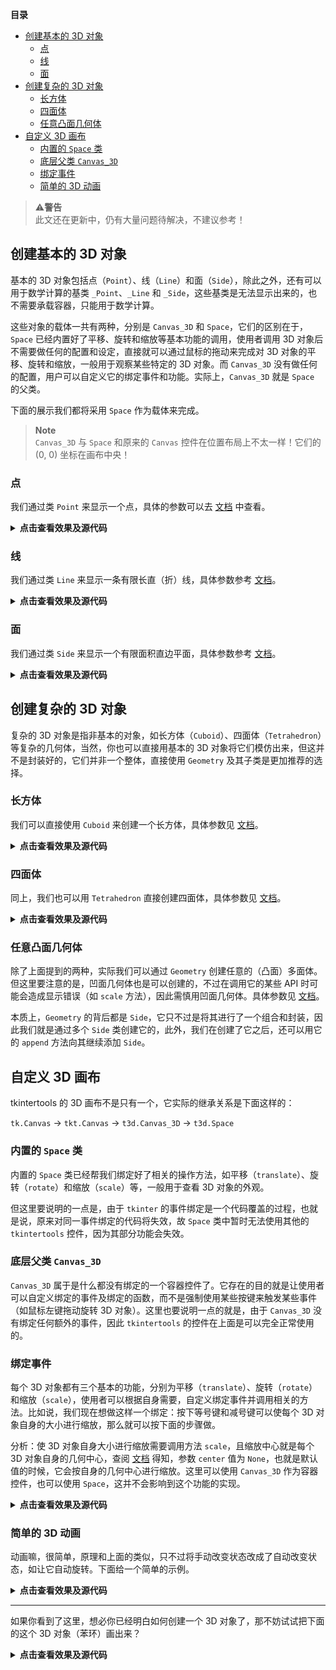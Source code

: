 **目录**

- [创建基本的 3D 对象](#创建基本的-3d-对象)
  - [点](#点)
  - [线](#线)
  - [面](#面)
- [创建复杂的 3D 对象](#创建复杂的-3d-对象)
  - [长方体](#长方体)
  - [四面体](#四面体)
  - [任意凸面几何体](#任意凸面几何体)
- [自定义 3D 画布](#自定义-3d-画布)
  - [内置的 `Space` 类](#内置的-space-类)
  - [底层父类 `Canvas_3D`](#底层父类-canvas_3d)
  - [绑定事件](#绑定事件)
  - [简单的 3D 动画](#简单的-3d-动画)

> ⚠️**警告**  
> 此文还在更新中，仍有大量问题待解决，不建议参考！

## 创建基本的 3D 对象

基本的 3D 对象包括点（`Point`）、线（`Line`）和面（`Side`），除此之外，还有可以用于数学计算的基类 `_Point`、`_Line` 和 `_Side`，这些基类是无法显示出来的，也不需要承载容器，只能用于数学计算。

这些对象的载体一共有两种，分别是 `Canvas_3D` 和 `Space`，它们的区别在于，`Space` 已经内置好了平移、旋转和缩放等基本功能的调用，使用者调用 3D 对象后不需要做任何的配置和设定，直接就可以通过鼠标的拖动来完成对 3D 对象的平移、旋转和缩放，一般用于观察某些特定的 3D 对象。而 `Canvas_3D` 没有做任何的配置，用户可以自定义它的绑定事件和功能。实际上，`Canvas_3D` 就是 `Space` 的父类。

下面的展示我们都将采用 `Space` 作为载体来完成。

> **Note**  
> `Canvas_3D` 与 `Space` 和原来的 `Canvas` 控件在位置布局上不太一样！它们的 (0, 0) 坐标在画布中央！

### 点

我们通过类 `Point` 来显示一个点，具体的参数可以去 [文档](./3D%20绘图子模块) 中查看。

<details><summary><b>点击查看效果及源代码</b></summary>

**效果图**

![png](../../images/3d_point.png)

**源代码**

```python
import tkintertools as tkt  # 引入基础模块
from tkintertools import tools_3d as t3d  # 引入 3d 子模块

root = tkt.Tk('3D', 1280, 720)  # 创建窗口
space = t3d.Space(root, 1280, 720, 0, 0)  # 创建空间

for x, r in zip([-100, 0, 100], ['00', '77', 'FF']):
    for y, g in zip([-100, 0, 100], ['00', '77', 'FF']):
        for z, b in zip([-100, 0, 100], ['00', '77', 'FF']):
            t3d.Point(space, [x, y, z], fill='#'+r+g+b, size=5)  # 创建点

space.space_sort()  # 给它们的空间位置排序以正确显示
root.mainloop()  # 消息事件循环
```

</details>

### 线

我们通过类 `Line` 来显示一条有限长直（折）线，具体参数参考 [文档](./3D%20绘图子模块)。

<details><summary><b>点击查看效果及源代码</b></summary>

**效果图**

![png](../../images/3d_line.png)

**源代码**

```python
import tkintertools as tkt  # 引入基础模块
from tkintertools import tools_3d as t3d  # 引入 3d 子模块

root = tkt.Tk('3D', 1280, 720)  # 创建窗口
space = t3d.Space(root, 1280, 720, 0, 0)  # 创建空间

for x, r in zip([-100, 0, 100], ['00', '77', 'FF']):
    for y, g in zip([-100, 0, 100], ['00', '77', 'FF']):
        for z, b in zip([-100, 0, 100], ['00', '77', 'FF']):
            t3d.Line(space, [0]*3, [x, y, z], fill='#'+r+g+b, width=3)  # 创建线

space.space_sort()  # 给它们的空间位置排序以正确显示
root.mainloop()  # 消息事件循环
```

</details>

### 面

我们通过类 `Side` 来显示一个有限面积直边平面，具体参数参考 [文档](./3D%20绘图子模块)。

<details><summary><b>点击查看效果及源代码</b></summary>

**效果图**

![png](../../images/3d_side.png)

**源代码**

```python
import itertools  # 组合数支持
import math  # 数学支持
import statistics  # 计算平均数

import tkintertools as tkt  # 引入基础模块
from tkintertools import tools_3d as t3d  # 引入 3d 子模块

root = tkt.Tk('3D', 1280, 720)  # 创建窗口
space = t3d.Space(root, 1280, 720, 0, 0)  # 创建空间

m = 200*math.sqrt(50-10*math.sqrt(5))/10
n = 200*math.sqrt(50+10*math.sqrt(5))/10
points = []  # 顶点列表
dis_side = 200 * (3*math.sqrt(3)+math.sqrt(15))/12 - \
    ((math.sqrt(10+2*math.sqrt(5)))/4)  # 面到中心的距离
count, color_lst = 0, ['00', '77', 'FF']  # 颜色可能值
color = ['#%s%s%s' % (r, g, b)  # 颜色列表
         for r in color_lst for g in color_lst for b in color_lst]

for i in m, -m:
    for j in n, -n:
        points.append([0, j, i])
        points.append([i, 0, j])
        points.append([j, i, 0])

for p in itertools.combinations(points, 3):  # 所有的顶点组合
    dis = math.hypot(*[statistics.mean(c[i] for c in p) for i in range(3)])
    if math.isclose(dis, dis_side):
        t3d.Side(space, *p, fill=color[count])  # 创建面
        count += 1

space.space_sort()  # 给它们的空间位置排序以正确显示
root.mainloop()  # 消息事件循环
```

</details>

## 创建复杂的 3D 对象

复杂的 3D 对象是指非基本的对象，如长方体（`Cuboid`）、四面体（`Tetrahedron`）等复杂的几何体，当然，你也可以直接用基本的 3D 对象将它们模仿出来，但这并不是封装好的，它们并非一个整体，直接使用 `Geometry` 及其子类是更加推荐的选择。

### 长方体

我们可以直接使用 `Cuboid` 来创建一个长方体，具体参数见 [文档](./3D%20绘图子模块)。

<details><summary><b>点击查看效果及源代码</b></summary>

**效果图**

![png](../../images/3d_cuboid.png)

**源代码**

```python
import tkintertools as tkt  # 引入基础模块
from tkintertools import tools_3d as t3d  # 引入 3d 子模块

root = tkt.Tk('3D', 1280, 720)  # 创建窗口
space = t3d.Space(root, 1280, 720, 0, 0)  # 创建空间

for a in -100, 0, 100:
    for b in -100, 0, 100:
        for c in -100, 0, 100:
            t3d.Cuboid(space, a-50, b-50, c-50, 100, 100, 100,  # 创建长（正）方体
                       color_up='white', color_down='yellow', color_left='red',
                       color_right='orange', color_front='blue', color_back='green')

space.space_sort()  # 给它们的空间位置排序以正确显示
root.mainloop()  # 消息事件循环
```

</details>

### 四面体

同上，我们也可以用 `Tetrahedron` 直接创建四面体，具体参数见 [文档](./3D%20绘图子模块)。

<details><summary><b>点击查看效果及源代码</b></summary>

**效果图**

![png](../../images/3d_tetrahedron.png)

**源代码**

```python
import math  # 数学支持

import tkintertools as tkt  # 引入基础模块
from tkintertools import tools_3d as t3d  # 引入 3d 子模块

root = tkt.Tk('3D', 1280, 720)  # 创建窗口
space = t3d.Space(root, 1280, 720, 0, 0)  # 创建空间

# 创建两个（正）四面体
t3d.Tetrahedron(space, [-100, 0, 0+10], [50, 50*math.sqrt(3), 0+10],
                [50, -50*math.sqrt(3), 0+10], [0, 0, 100*math.sqrt(2)+10],
                colors=['red', 'yellow', 'blue', 'green'])
t3d.Tetrahedron(space, [-100, 0, 0-10], [50, 50*math.sqrt(3), 0-10],
                [50, -50*math.sqrt(3), 0-10], [0, 0, -100*math.sqrt(2)-10],
                colors=['red', 'yellow', 'blue', 'green'])

space.space_sort()  # 给它们的空间位置排序以正确显示
root.mainloop()  # 消息事件循环
```

</details>

### 任意凸面几何体

除了上面提到的两种，实际我们可以通过 `Geometry` 创建任意的（凸面）多面体。但这里要注意的是，凹面几何体也是可以创建的，不过在调用它的某些 API 时可能会造成显示错误（如 `scale` 方法），因此需慎用凹面几何体。具体参数见 [文档](./3D%20绘图子模块)。

本质上，`Geometry` 的背后都是 `Side`，它只不过是将其进行了一个组合和封装，因此我们就是通过多个 `Side` 类创建它的，此外，我们在创建了它之后，还可以用它的 `append` 方法向其继续添加 `Side`。

## 自定义 3D 画布

tkintertools 的 3D 画布不是只有一个，它实际的继承关系是下面这样的：

`tk.Canvas` -> `tkt.Canvas` -> `t3d.Canvas_3D` -> `t3d.Space`

### 内置的 `Space` 类

内置的 `Space` 类已经帮我们绑定好了相关的操作方法，如平移（`translate`）、旋转（`rotate`）和缩放（`scale`）等，一般用于查看 3D 对象的外观。

但这里要说明的一点是，由于 `tkinter` 的事件绑定是一个代码覆盖的过程，也就是说，原来对同一事件绑定的代码将失效，故 `Space` 类中暂时无法使用其他的 `tkintertools` 控件，因为其部分功能会失效。

### 底层父类 `Canvas_3D`

`Canvas_3D` 属于是什么都没有绑定的一个容器控件了。它存在的目的就是让使用者可以自定义绑定的事件及绑定的函数，而不是强制使用某些按键来触发某些事件（如鼠标左键拖动旋转 3D 对象）。这里也要说明一点的就是，由于 `Canvas_3D` 没有绑定任何额外的事件，因此 `tkintertools` 的控件在上面是可以完全正常使用的。

### 绑定事件

每个 3D 对象都有三个基本的功能，分别为平移（`translate`）、旋转（`rotate`）和缩放（`scale`），使用者可以根据自身需要，自定义绑定事件并调用相关的方法。比如说，我们现在想做这样一个绑定：按下等号键和减号键可以使每个 3D 对象自身的大小进行缩放，那么就可以按下面的步骤做。

分析：使 3D 对象自身大小进行缩放需要调用方法 `scale`，且缩放中心就是每个 3D 对象自身的几何中心，查阅 [文档]((./3D%20绘图子模块)) 得知，参数 `center` 值为 `None`，也就是默认值的时候，它会按自身的几何中心进行缩放。这里可以使用 `Canvas_3D` 作为容器控件，也可以使用 `Space`，这并不会影响到这个功能的实现。

<details><summary><b>点击查看效果及源代码</b></summary>

**效果图**

![png](../../images/3d_bind.png)

**源代码**

```python
import tkintertools as tkt  # 引入基础模块
from tkintertools import tools_3d as t3d  # 引入 3d 子模块

root = tkt.Tk('3D', 1280, 720)  # 创建窗口
space = t3d.Space(root, 1280, 720, 0, 0)  # 创建空间

for a in -100, 0, 100:
    for b in -100, 0, 100:
        for c in -100, 0, 100:
            t3d.Cuboid(space, a-50, b-50, c-50, 100, 100, 100,  # 创建正方体
                       color_up='white', color_down='yellow', color_left='red',
                       color_right='orange', color_front='blue', color_back='green')
space.space_sort()  # 空间位置排序，以正确显示


def scale(event):
    """ 缩放事件 """
    k = 1.05 if event.keysym == 'equal' else 0.95 if event.keysym == 'minus' else 1  # 缩放比率
    for geo in space.geos():  # 遍历所有的几何体（不包括基本 3D 对象）
        geo.scale(k, k, k)  # 缩放
        geo.update()  # 更新改对象的实际画面
    space.space_sort()  # 空间前后位置排序


root.bind('<Key-equal>', scale)  # 绑定等号按键
root.bind('<Key-minus>', scale)  # 绑定减号按键
root.mainloop()  # 消息事件循环
```

</details>

### 简单的 3D 动画

动画嘛，很简单，原理和上面的类似，只不过将手动改变状态改成了自动改变状态，如让它自动旋转。下面给一个简单的示例。

<details><summary><b>点击查看效果及源代码</b></summary>

**效果图**

![gif](../../images/3d_animation.gif)

**源代码**

```python
import math  # 数学支持

import tkintertools as tkt  # 引入基础模块
from tkintertools import tools_3d as t3d  # 引入 3d 子模块

root = tkt.Tk('3D', 1280, 720)  # 创建窗口
space = t3d.Space(root, 1280, 720, 0, 0)  # 创建空间

# 创建两个（正）四面体
t1 = t3d.Tetrahedron(
    space, [-100, 0, 0+10], [50, 50*math.sqrt(3), 0+10],
    [50, -50*math.sqrt(3), 0+10], [0, 0, 100*math.sqrt(2)+10],
    colors=['red', 'yellow', 'blue', 'green'])
t2 = t3d.Tetrahedron(
    space, [-100, 0, 0-10], [50, 50*math.sqrt(3), 0-10],
    [50, -50*math.sqrt(3), 0-10], [0, 0, -100*math.sqrt(2)-10],
    colors=['red', 'yellow', 'blue', 'green'])


def spin():
    """ 自动旋转 """
    t1.rotate(dz=0.01)
    t2.rotate(dz=0.01)


def floating(value):
    """ 上下浮动 """
    t1.translate(dz=math.sin(value))
    t2.translate(dz=math.sin(value))


def animation(value=0):
    """ 形成动画 """
    spin()
    floating(value)
    space.space_sort()  # 给它们的空间位置排序以正确显示
    t1.update()
    t2.update()
    space.after(10, animation, value+math.pi/60)


animation()
root.mainloop()  # 消息事件循环
```

</details>

---

如果你看到了这里，想必你已经明白如何创建一个 3D 对象了，那不妨试试把下面的这个 3D 对象（苯环）画出来？

<details><summary><b>点击查看效果及源代码</b></summary>

**效果图**

![png](../../images/3d_test.png)

**源代码**

```python
import math  # 数学支持

import tkintertools as tkt  # 引入基础模块
from tkintertools import tools_3d as t3d  # 引入 3d 子模块

root = tkt.Tk('3D', 1280, 720)  # 创建窗口
space = t3d.Space(root, 1280, 720, 0, 0)  # 创建空间
last_point = [0, 100*math.cos(-math.pi/3), 100*math.sin(-math.pi/3)]
color_lst = ['red', 'orange', 'yellow', 'green', 'blue', 'purple']
color_lst += color_lst

for i in range(6):
    rad = i*math.pi/3
    next_point = [0, 100*math.cos(rad), 100*math.sin(rad)]
    point_h2 = [0, 150*math.cos(rad), 150*math.sin(rad)]
    t3d.Line(space, last_point, next_point, width=3, fill=color_lst[i])
    t3d.Line(space, next_point, point_h2, width=3, fill=color_lst[i+1])
    t3d.Point(space, last_point, size=20, fill=color_lst[i+2])
    t3d.Point(space, point_h2, size=10, fill=color_lst[i+3])
    last_point = next_point

space.space_sort()  # 给它们的空间位置排序以正确显示
root.mainloop()  # 消息事件循环
```

</details>
